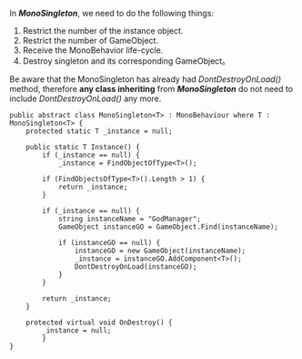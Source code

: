 In ***MonoSingleton***, we need to do the following things:
1. Restrict the number of the instance object. 
2. Restrict the number of GameObject. 
3. Receive the MonoBehavior life-cycle.
4. Destroy singleton and its corresponding GameObject。

Be aware that the MonoSingleton has already had *DontDestroyOnLoad()* method, therefore **any class inheriting** from ***MonoSingleton***  do not need to include *DontDestroyOnLoad()* any more.
~~~
public abstract class MonoSingleton<T> : MonoBehaviour where T : MonoSingleton<T> {
	protected static T _instance = null;
    
	public static T Instance() {
		if (_instance == null) {
			_instance = FindObjectOfType<T>();

		if (FindObjectsOfType<T>().Length > 1) {
			return _instance;
		}

		if (_instance == null) {
			string instanceName = "GodManager";
			GameObject instanceGO = GameObject.Find(instanceName);

			if (instanceGO == null) {
				instanceGO = new GameObject(instanceName);
				_instance = instanceGO.AddComponent<T>();
				DontDestroyOnLoad(instanceGO); 
			} 
		}

		return _instance;
	}

	protected virtual void OnDestroy() {
		_instance = null;
        }
}
~~~